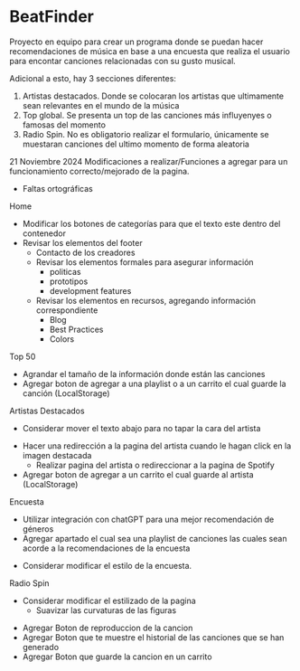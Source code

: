 # BeatFinder
Proyecto en equipo para crear un programa donde se puedan hacer recomendaciones
de música en base a una encuesta que realiza el usuario para encontar canciones
relacionadas con su gusto musical.

Adicional a esto, hay 3 secciones diferentes:
1. Artistas destacados. Donde se colocaran los artistas que ultimamente sean relevantes en el mundo de la música
2. Top global. Se presenta un top de las canciones más influyenyes o famosas del momento
3. Radio Spin. No es obligatorio realizar el formulario, únicamente se muestaran canciones del ultimo momento de forma aleatoria

21 Noviembre 2024
Modificaciones a realizar/Funciones a agregar para un funcionamiento correcto/mejorado de la pagina.
- Faltas ortográficas 

Home 
- Modificar los botones de categorías para que el texto este dentro del contenedor
- Revisar los elementos del footer
    - Contacto de los creadores
    - Revisar los elementos formales para asegurar información
        - politicas
        - prototipos
        - development features
    - Revisar los elementos en recursos, agregando información correspondiente
        - Blog 
        - Best Practices
        - Colors

Top 50
- Agrandar el tamaño de la información donde están  las canciones
- Agregar boton de agregar a una playlist o a un carrito el cual guarde la canción  (LocalStorage)

Artistas Destacados
* Considerar mover el texto abajo para no tapar la cara del artista
- Hacer una redirección a la pagina del artista cuando le hagan click en la imagen destacada
    - Realizar pagina del artista o redireccionar a la pagina de Spotify
- Agregar boton  de agregar a un carrito el cual guarde al artista (LocalStorage)

Encuesta
- Utilizar integración con chatGPT para una mejor recomendación de géneros
- Agregar apartado el cual sea una playlist de canciones las cuales sean acorde a la recomendaciones de la encuesta
* Considerar modificar el estilo de la encuesta.

Radio Spin 
* Considerar modificar el estilizado de la pagina
    * Suavizar las curvaturas de las figuras
- Agregar Boton de reproduccion de la cancion
- Agregar Boton que te muestre el historial de las canciones que se han generado
- Agregar Boton que guarde la cancion en un carrito 
